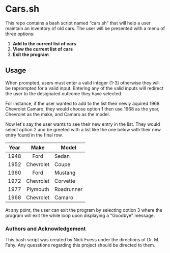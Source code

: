 # Cars.sh

This repo contains a bash script named “cars.sh” that will help a user maintain an inventory of old cars. 
The user will be presented with a menu of three options:
1. **Add to the current list of cars**
2. **View the current list of cars**
3. **Exit the program**

## Usage
When prompted, users must enter a valid integer (1-3) otherwise they will be reprompted for a valid input. Entering any of the
valid inputs will redirect the user to the designated outcome they have selected.

For instance, if the user wanted to add to the list their newly aquired 1968 Chevrolet Camaro, they would choose option 1 then
use 1968 as the year, Chevrolet as the make, and Camaro as the model.

Now let's say the user wants to see their new entry in the list. They would select option 2 and be greeted with a list like the
one below with their new entry found in the final row.

Year    | Make    |Model      |
------- |:-------:|---------- |
1948    |Ford     |Sedan      |
1952    |Chevrolet|Coupe      |
1960    |Ford     |Mustang    |
1972    |Chevrolet|Corvette   | 
1977    |Plymouth |Roadrunner |
1968    |Chevrolet|Camaro     |

At any point, the user can exit the program by selecting option 3 where the program will exit the while loop upon displaying a "Goodbye" message.
 
### Authors and Acknowledgement
This bash script was created by Nick Fuess under the directions of Dr. M. Fahy. Any quesstions regarding this project should be 
directed to them.

